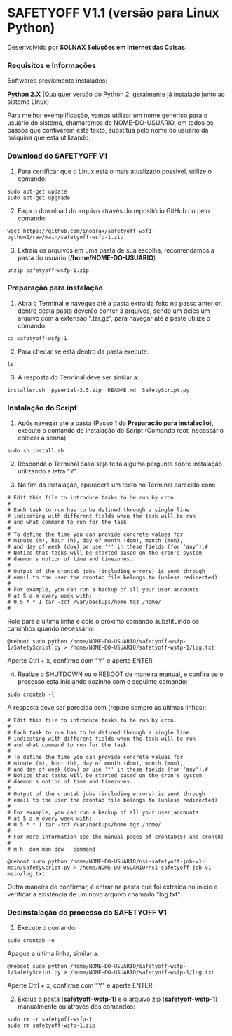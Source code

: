 # SAFETYOFF V1.1 (versão para Linux Python)
Desenvolvido por **SOLNAX Soluções em Internet das Coisas**.

### Requisitos e Informações

Softwares previamente instalados:

**Python 2.X** (Qualquer versão do Python 2, geralmente já instalado junto ao sistema Linux)

Para melhor exemplificação, vamos utilizar um nome genérico para o usuário do sistema, chamaremos de NOME-DO-USUARIO, em todos os passos que contiverem este texto, substitua pelo nome do usuário da máquina que está utilizando.



### Download do SAFETYOFF V1

1. Para certificar que o Linux está o mais atualizado possivel, utilize o comando:
```
sudo apt-get update
sudo apt-get upgrade
```

2. Faça o download do arquivo através do repositório GitHub ou pelo comando:
```
wget https://github.com/inobrax/safetyoff-wsf1-python2/raw/main/safetyoff-wsfp-1.zip
```
3. Extraia os arquivos em uma pasta de sua escolha, recomendamos a pasta do usuário (**/home/NOME-DO-USUARIO**) 
```
unzip safetyoff-wsfp-1.zip
```

### Preparação para instalação

1. Abra o Terminal e navegue até a pasta extraída feito no passo anterior, dentro desta pasta deverão conter 3 arquivos, sendo um deles um arquivo com a extensão “.tar.gz”, para navegar até a paste utilize o comando:
```
cd safetyoff-wsfp-1
```

2. Para checar se está dentro da pasta execute:
```
ls
```
3. A resposta do Terminal deve ser similar a:
```
installer.sh  pyserial-3.5.zip  README.md  SafetyScript.py
```

### Instalação do Script

1. Após navegar até a pasta (Passo 1 da **Preparação para instalação**), execute o comando de instalação do Script (Comando root, necessário colocar a senha):
```
sudo sh install.sh
```

2. Responda o Terminal caso seja feita alguma pergunta sobre instalação utilizando a letra "Y”.

3. No fim da instalação, aparecerá um texto no Terminal parecido com:
```
# Edit this file to introduce tasks to be run by cron.
#
# Each task to run has to be defined through a single line
# indicating with different fields when the task will be run
# and what command to run for the task
#
# To define the time you can provide concrete values for
# minute (m), hour (h), day of month (dom), month (mon),
# and day of week (dow) or use '*' in these fields (for 'any').#
# Notice that tasks will be started based on the cron's system
# daemon's notion of time and timezones.
#
# Output of the crontab jobs (including errors) is sent through
# email to the user the crontab file belongs to (unless redirected).
#
# For example, you can run a backup of all your user accounts
# at 5 a.m every week with:
# 0 5 * * 1 tar -zcf /var/backups/home.tgz /home/
#

```
Role para a última linha e cole o próximo comando substituindo os caminhos quando necessário:
```
@reboot sudo python /home/NOME-DO-USUARIO/safetyoff-wsfp-1/SafetyScript.py > /home/NOME-DO-USUARIO/safetyoff-wsfp-1/log.txt
```
Aperte Ctrl + x, confirme com "Y" e aperte ENTER

4. Realize o SHUTDOWN ou o REBOOT de maneira manual, e confira se o processo está iniciando sozinho com o seguinte comando:
```
sudo crontab -l
```
A resposta deve ser parecida com (repare sempre as últimas linhas):
```
# Edit this file to introduce tasks to be run by cron.
# 
# Each task to run has to be defined through a single line
# indicating with different fields when the task will be run
# and what command to run for the task
# 
# To define the time you can provide concrete values for
# minute (m), hour (h), day of month (dom), month (mon),
# and day of week (dow) or use '*' in these fields (for 'any').# 
# Notice that tasks will be started based on the cron's system
# daemon's notion of time and timezones.
# 
# Output of the crontab jobs (including errors) is sent through
# email to the user the crontab file belongs to (unless redirected).
# 
# For example, you can run a backup of all your user accounts
# at 5 a.m every week with:
# 0 5 * * 1 tar -zcf /var/backups/home.tgz /home/
# 
# For more information see the manual pages of crontab(5) and cron(8)
# 
# m h  dom mon dow   command

@reboot sudo python /home/NOME-DO-USUARIO/nsi-safetyoff-job-v1-main/SafetyScript.py > /home/NOME-DO-USUARIO/nsi-safetyoff-job-v1-main/log.txt
```

Outra maneira de confirmar, é entrar na pasta que foi extraída no início e verificar a existência de um novo arquivo chamado "log.txt"

### Desinstalação do processo do SAFETYOFF V1

1. Execute o comando:
```
sudo crontab -e
```
Apague a última linha, similar a: 
```
@reboot sudo python /home/NOME-DO-USUARIO/safetyoff-wsfp-1/SafetyScript.py > /home/NOME-DO-USUARIO/safetyoff-wsfp-1/log.txt
```
Aperte Ctrl + x, confirme com "Y" e aperte ENTER

2. Exclua a pasta (**safetyoff-wsfp-1**) e o arquivo zip (**safetyoff-wsfp-1**) manualmente ou através dos comandos:
```
sudo rm -r safetyoff-wsfp-1
sudo rm safetyoff-wsfp-1.zip
```



